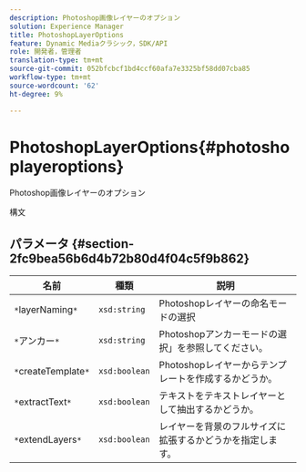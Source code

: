 ```yaml
---
description: Photoshop画像レイヤーのオプション
solution: Experience Manager
title: PhotoshopLayerOptions
feature: Dynamic Mediaクラシック，SDK/API
role: 開発者，管理者
translation-type: tm+mt
source-git-commit: 052bfcbcf1bd4ccf60afa7e3325bf58dd07cba85
workflow-type: tm+mt
source-wordcount: '62'
ht-degree: 9%

---
```



# PhotoshopLayerOptions{#photoshoplayeroptions}

Photoshop画像レイヤーのオプション

構文

## パラメータ {#section-2fc9bea56b6d4b72b80d4f04c5f9b862}

| 名前 | 種類 | 説明 |
|---|---|---|
| `*`layerNaming`*` | `xsd:string` | Photoshopレイヤーの命名モードの選択 |
| `*`アンカー`*` | `xsd:string` | Photoshopアンカーモードの選択」を参照してください。 |
| `*`createTemplate`*` | `xsd:boolean` | Photoshopレイヤーからテンプレートを作成するかどうか。 |
| `*`extractText`*` | `xsd:boolean` | テキストをテキストレイヤーとして抽出するかどうか。 |
| `*`extendLayers`*` | `xsd:boolean` | レイヤーを背景のフルサイズに拡張するかどうかを指定します。 |

